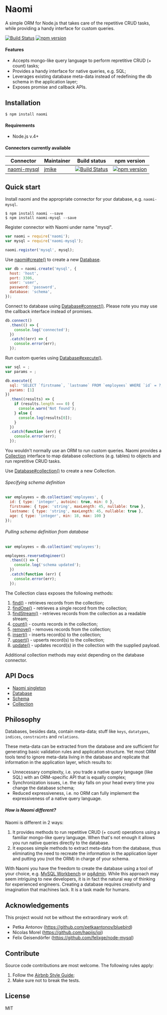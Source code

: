 # Naomi

A simple ORM for Node.js that takes care of the repetitive CRUD tasks, while providing a handy interface for custom queries.

[![Build Status](https://travis-ci.org/jmike/naomi.svg?branch=master)](https://travis-ci.org/jmike/naomi) [![npm version](https://badge.fury.io/js/naomi.svg)](https://badge.fury.io/js/naomi)

#### Features

* Accepts mongo-like query language to perform repretitive CRUD (+ count) tasks;
* Provides a handy interface for native queries, e.g. SQL;
* Leverages existing database meta-data instead of redefining the db schema in the application layer;
* Exposes promise and callback APIs.

## Installation

```
$ npm install naomi
```

#### Requirements

* Node.js v.4+

#### Connectors currently available

| Connector | Maintainer | Build status | npm version |
|---|---|:---:|:---:|
| [naomi-mysql](https://github.com/jmike/naomi-mysql) | [jmike](https://github.com/jmike) | [![Build Status](https://travis-ci.org/jmike/naomi-mysql.svg?branch=master)](https://travis-ci.org/jmike/naomi-mysql) | [![npm version](https://badge.fury.io/js/naomi-mysql.svg)](https://badge.fury.io/js/naomi-mysql) |

## Quick start

Install naomi and the appropriate connector for your database, e.g. `naomi-mysql`.

```
$ npm install naomi --save
$ npm install naomi-mysql --save
```

Register connector with Naomi under name "mysql".

```javascript
var naomi = require('naomi');
var mysql = require('naomi-mysql');

naomi.register('mysql', mysql);
```

Use [naomi#create()](naomi.md#create) to create a new [Database](database.md).

```javascript
var db = naomi.create('mysql', {
  host: 'host',
  port: 3306,
  user: 'user',
  password: 'password',
  database: 'schema',
});
```

Connect to database using [Database#connect()](database.md#connect). Please note you may use the callback interface instead of promises.

```javascript
db.connect()
  .then(() => {
    console.log('connected');
  })
  .catch((err) => {
    console.error(err);
  });
```

Run custom queries using [Database#execute()](database.md#exectute).

```javascript
var sql = ;
var params = ;

db.execute({
  sql: 'SELECT `firstname`, `lastname` FROM `employees` WHERE `id` = ?;', // please note: ? will be replaced with 1 from params array
  params: [1]
})
  .then((results) => {
    if (results.length === 0) {
      console.warn('Not found');
    } else {
      console.log(results[0]);
    }
  })
  .catch(function (err) {
    console.error(err);
  });
```

You wouldn't normally use an ORM to run custom queries. Naomi provides a [Collection](collection.md) interface to map database collections (e.g. tables) to objects and run repretitive CRUD tasks.

Use [Database#collection()](database.md#collection) to create a new Collection.

###### Specifying schema definition

```javascript
var employees = db.collection('employees', {
  id: { type: 'integer', autoinc: true, min: 0 },
  firstname: { type: 'string', maxLength: 45, nullable: true },
  lastname: { type: 'string', maxLength: 45, nullable: true },
  age: { type: 'integer', min: 18, max: 100 }
});
```

###### Pulling schema definition from database

```javascript
var employees = db.collection('employees');

employees.reverseEngineer()
  .then(() => {
    console.log('schema updated');
  })
  .catch(function (err) {
    console.error(err);
  });
```

The Collection class exposes the following methods:

1. [find()](collection.md#find) - retrieves records from the collection;
2. [findOne()](collection.md#findOne) - retrieves a single record from the collection;
3. [findStream()](collection.md#findStream) - retrieves records from the collection as a readable stream;
4. [count()](collection.md#count) - counts records in the collection;
5. [remove()](collection.md#remove) - removes records from the collection;
6. [insert()](collection.md#insert) - inserts record(s) to the collection;
7. [upsert()](collection.md#upsert) - upserts record(s) to the collection;
8. [update()](collection.md#update) - updates record(s) in the collection with the supplied payload.

Additional collection methods may exist depending on the database connector.

## API Docs

* [Naomi singleton](naomi.md)
* [Database](database.md)
* [Schema](schema.md)
* [Collection](collection.md)

## Philosophy

Databases, besides data, contain meta-data; stuff like `keys`, `datatypes`, `indices`, `constraints` and `relations`.

These meta-data can be extracted from the database and are sufficient for generating basic validation rules and application structure. Yet most ORM tools tend to ignore meta-data living in the database and replicate that information in the application layer, which results to:

* Unnecessary complexity, i.e. you trade a native query language (like SQL) with an ORM-specific API that is equally complex;
* Synchronization issues, i.e. the sky falls on your head every time you change the database schema;
* Reduced expressiveness, i.e. no ORM can fully implement the expressiveness of a native query language.

##### How is Naomi different?

Naomi is different in 2 ways:

1. It provides methods to run repetitive CRUD (+ count) operations using a familiar mongo-like query language. When that's not enough it allows you run native queries directly to the database.
2. It exposes simple methods to extract meta-data from the database, thus eliminating the need to recreate the information in the application layer and putting you (not the ORM) in charge of your schema.

With Naomi you have the freedom to create the database using a tool of your choice, e.g. [MySQL Workbench](http://www.mysql.com/products/workbench/) or [pgAdmin](http://www.pgadmin.org/). While this approach may seem intriguing to new developers, it is in fact the natural way of thinking for experienced engineers. Creating a database requires creativity and imagination that machines lack. It is a task made for humans.

## Acknowledgements

This project would not be without the extraordinary work of:

* Petka Antonov (https://github.com/petkaantonov/bluebird)
* Nicolas Morel (https://github.com/hapijs/joi)
* Felix Geisendörfer (https://github.com/felixge/node-mysql)

## Contribute

Source code contributions are most welcome. The following rules apply:

1. Follow the [Airbnb Style Guide](https://github.com/airbnb/javascript);
2. Make sure not to break the tests.

## License

MIT
